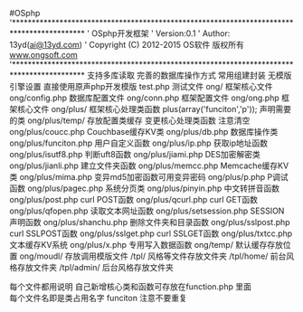 #OSphp
'******************************************************************************************
' OSphp开发框架
' Version:0.1
' Author: 13yd(ai@13yd.com)
' Copyright (C) 2012-2015 OS软件 版权所有 www.ongsoft.com
'******************************************************************************************
支持多库读取
   完善的数据库操作方式
   常用组建封装
   无模版引擎设置
   直接使用原声php开发模版
test.php                   测试文件
ong/                       框架核心文件
ong/config.php             数据库配置文件
ong/conn.php               框架配置文件
ong/ong.php                框架核心文件
ong/plus/                  框架核心处理类函数  plus(array('funciton','p')); 声明需要的类
ong/plus/temp/             存放配置类缓存  变更核心处理类函数 注意清空
ong/plus/coucc.php         Couchbase缓存KV类
ong/plus/db.php            数据库操作类
ong/plus/funciton.php      用户自定义函数
ong/plus/ip.php            获取ip地址函数
ong/plus/isutf8.php        判断uft8函数
ong/plus/jiami.php         DES加密解密类
ong/plus/jianli.php        建立文件夹函数
ong/plus/memcc.php         Memcache缓存KV类
ong/plus/mima.php          变异md5加密函数可用变异密码
ong/plus/p.php             P调试函数
ong/plus/pagec.php         系统分页类
ong/plus/pinyin.php        中文转拼音函数
ong/plus/post.php          curl POST函数
ong/plus/qcurl.php         curl GET函数
ong/plus/qfopen.php        读取文本网址函数
ong/plus/setsession.php    SESSION 声明函数
ong/plus/shanchu.php       删除文件夹和目录函数
ong/plus/sslpost.php       curl SSLPOST函数
ong/plus/sslget.php        curl SSLGET函数
ong/plus/txtcc.php         文本缓存KV系统
ong/plus/x.php             专用写入数据函数
ong/temp/                  默认缓存存放位置
ong/moudl/                 存放调用模版文件
/tpl/                      风格等文件存放文件夹
/tpl/home/                 前台风格存放文件夹
/tpl/admin/                后台风格存放文件夹


每个文件都用说明
自己新增核心类和函数可存放在function.php 里面  
每个文件名即是类占用名字 funciton 注意不要重复